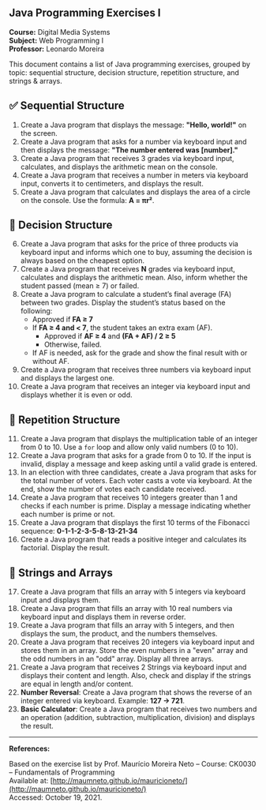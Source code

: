 ## Java Programming Exercises I

**Course:** Digital Media Systems  
**Subject:** Web Programming I  
**Professor:** Leonardo Moreira

This document contains a list of Java programming exercises, grouped by topic: sequential structure, decision structure, repetition structure, and strings & arrays.

## ✅ Sequential Structure

1. Create a Java program that displays the message: **"Hello, world!"** on the screen.
2. Create a Java program that asks for a number via keyboard input and then displays the message: **"The number entered was [number]."**
3. Create a Java program that receives 3 grades via keyboard input, calculates, and displays the arithmetic mean on the console.
4. Create a Java program that receives a number in meters via keyboard input, converts it to centimeters, and displays the result.
5. Create a Java program that calculates and displays the area of a circle on the console. Use the formula: **A = πr²**.

## 🔀 Decision Structure

6. Create a Java program that asks for the price of three products via keyboard input and informs which one to buy, assuming the decision is always based on the cheapest option.
7. Create a Java program that receives **N** grades via keyboard input, calculates and displays the arithmetic mean. Also, inform whether the student passed (mean ≥ 7) or failed.
8. Create a Java program to calculate a student’s final average (FA) between two grades. Display the student’s status based on the following:
   - Approved if **FA ≥ 7**
   - If **FA ≥ 4 and < 7**, the student takes an extra exam (AF).
      - Approved if **AF ≥ 4** and **(FA + AF) / 2 ≥ 5**
      - Otherwise, failed.
   - If AF is needed, ask for the grade and show the final result with or without AF.
9. Create a Java program that receives three numbers via keyboard input and displays the largest one.
10. Create a Java program that receives an integer via keyboard input and displays whether it is even or odd.

## 🔁 Repetition Structure

11. Create a Java program that displays the multiplication table of an integer from 0 to 10. Use a `for` loop and allow only valid numbers (0 to 10).
12. Create a Java program that asks for a grade from 0 to 10. If the input is invalid, display a message and keep asking until a valid grade is entered.
13. In an election with three candidates, create a Java program that asks for the total number of voters. Each voter casts a vote via keyboard. At the end, show the number of votes each candidate received.
14. Create a Java program that receives 10 integers greater than 1 and checks if each number is prime. Display a message indicating whether each number is prime or not.
15. Create a Java program that displays the first 10 terms of the Fibonacci sequence: **0-1-1-2-3-5-8-13-21-34**
16. Create a Java program that reads a positive integer and calculates its factorial. Display the result.

## 🔡 Strings and Arrays

17. Create a Java program that fills an array with 5 integers via keyboard input and displays them.
18. Create a Java program that fills an array with 10 real numbers via keyboard input and displays them in reverse order.
19. Create a Java program that fills an array with 5 integers, and then displays the sum, the product, and the numbers themselves.
20. Create a Java program that receives 20 integers via keyboard input and stores them in an array. Store the even numbers in a "even" array and the odd numbers in an "odd" array. Display all three arrays.
21. Create a Java program that receives 2 Strings via keyboard input and displays their content and length. Also, check and display if the strings are equal in length and/or content.
22. **Number Reversal**: Create a Java program that shows the reverse of an integer entered via keyboard. Example: **127 -> 721**.
23. **Basic Calculator**: Create a Java program that receives two numbers and an operation (addition, subtraction, multiplication, division) and displays the result.

---

**References:**

Based on the exercise list by Prof. Maurício Moreira Neto – Course: CK0030 – Fundamentals of Programming  
Available at: [http://maumneto.github.io/mauricioneto/](http://maumneto.github.io/mauricioneto/)  
Accessed: October 19, 2021.

